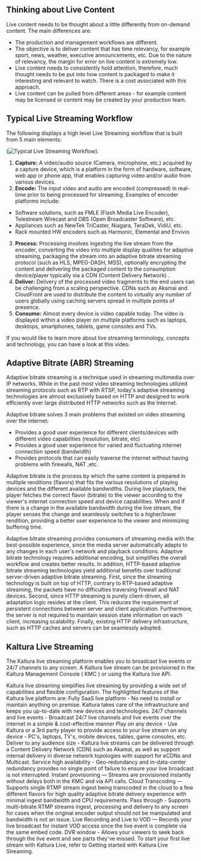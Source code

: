  
## Thinking about Live Content  

Live content needs to be thought about a little differently from on-demand content. The main differences are:

* The production and management workflows are different.
* The objective is to deliver content that has time relevancy, for example sport, news, weather, executive announcements, etc. Due to the nature of relevancy, the margin for error on live content is extremely low.
* Live content needs to consistently hold attention, therefore, much thought needs to be put into how content is packaged to make it interesting and relevant to watch. There is a cost associated with this approach.
* Live content can be pulled from different areas - for example content may be licensed or content may be created by your production team. 

## Typical Live Streaming Workflow  

The following displays a high level Live Streaming workflow that is built from 5 main elements:

(![Typical Live Streaming Workflow](https://github.com/kaltura/DeveloperPortalDocs/blob/master/documentation/Live-Video-and-Broadcast/livestreamingworkflow.png)). 

1. **Capture:** A video/audio source (Camera, microphone, etc.) acquired by a capture device, which is a platform in the form of hardware, software, web app or phone app, that enables capturing video and/or audio from various devices.
2. **Encode:** The input video and audio are encoded (compressed) in real-time prior to being processed for streaming. Examples of encoder platforms include:
 * Software solutions, such as FMLE (Flash Media Live Encoder), Telestream Wirecast and OBS (Open Broadcaster Software), etc.
 * Appliances such as NewTek TriCaster, Niagara, TeraDek, VidiU, etc.
 * Rack mounted HW encoders such as Harmonic, Elemental and Envivio
3. **Process:** Processing involves ingesting the live stream from the encoder,  converting the video into multiple display qualities for adaptive streaming, packaging the stream into an adaptive bitrate streaming protocol (such as HLS, MPEG-DASH, MSS), optionally encrypting the content and delivering the packaged content to the consumption device/player typically via a CDN (Content Delivery Network) .
4. **Deliver:** Delivery of the processed video fragments to the end users can be challenging from a scaling perspective. CDNs such as Akamai and CloudFront are used to distribute the content to virtually any number of users globally using caching servers spread in multiple points of presence.
5. **Consume:** Almost every device is video capable today. The video is displayed within a video player on multiple platforms such as laptops, desktops, smartphones, tablets, game consoles and TVs. 

If you would like to learn more about live streaming terminology, concepts and technology, you can have a look at this video.

## Adaptive Bitrate (ABR) Streaming  
 
Adaptive bitrate streaming is a technique used in streaming multimedia over IP networks. While in the past most video streaming technologies utilized streaming protocols such as RTP with RTSP, today's adaptive streaming technologies are almost exclusively based on HTTP and designed to work efficiently over large distributed HTTP networks such as the Internet.
 
Adaptive bitrate solves 3 main problems that existed on video streaming over the internet:

* Provides a good user experience for different clients/devices with different video capabilities (resolution, bitrate, etc)
* Provides a good user experience for varied and fluctuating internet connection speed (bandwidth)
* Provides protocols that can easily traverse the internet without having problems with firewalls, NAT ,etc.

Adaptive bitrate is the process by which the same content is prepared in multiple renditions (flavors) that fits the various resolutions of playing devices and the different available bandwidths. During live playback, the player fetches the correct flavor (bitrate) to the viewer according to the viewer's internet connection speed and device capabilities. When and if there is a change in the available bandwidth during the live stream, the player senses the change and seamlessly switches to a higher/lower rendition, providing a better user experience to the viewer and minimizing buffering time.
 
Adaptive bitrate streaming provides consumers of streaming media with the best-possible experience, since the media server automatically adapts to any changes in each user's network and playback conditions.  Adaptive bitrate technology requires additional encoding, but simplifies the overall workflow and creates better results.
In addition, HTTP-based adaptive bitrate streaming technologies yield additional benefits over traditional server-driven adaptive bitrate streaming. First, since the streaming technology is built on top of HTTP, contrary to RTP-based adaptive streaming, the packets have no difficulties traversing firewall and NAT devices. Second, since HTTP streaming is purely client-driven, all adaptation logic resides at the client. This reduces the requirement of persistent connections between server and client application. Furthermore, the server is not required to maintain session state information on each client, increasing scalability. Finally, existing HTTP delivery infrastructure, such as HTTP caches and servers can be seamlessly adopted.

## Kaltura Live Streaming  

The Kaltura live streaming platform enables you to broadcast live events or 24/7 channels to any screen. A Kaltura live stream can be provisioned in the Kaltura Management Console ( KMC ) or using the Kaltura live API.

Kaltura live streaming simplifies live streaming by providing a wide set of capabilities and flexible configuration. The highlighted features of the Kaltura live platform are:
Fully SaaS live platform - No need to install or maintain anything on premise. Kaltura takes care of the infrastructure and keeps you up-to-date with new devices and technologies.
24/7 channels and live events - Broadcast 24/7 live channels and live events over the internet in a simple & cost-effective manner
Play on any device - Use Kaltura or a 3rd party player to provide access to your live stream on any device - PC's, laptops, TV's, mobile devices, tables, game consoles, etc.
Deliver to any audience size -  Kaltura live streams can be delivered through a Content Delivery Network (CDN) such as Akamai, as well as support internal delivery in diverse network topologies with support for eCDNs and Multicast.
Service high availability - Geo-redundancy and in-data-center redundancy provides no single point of failure to ensure your live broadcast is not interrupted.
Instant provisioning  — Streams are provisioned instantly without delays both in the KMC and via API calls. 
Cloud Transcoding — Supports single RTMP stream ingest being transcoded in the cloud to a few different flavors for high quality adaptive bitrate delivery experience with minimal ingest bandwidth and CPU requirements.
Pass through - Supports multi-bitrate RTMP streams ingest, processing and delivery to any screen for cases when the original encoder output should not be manipulated and bandwidth is not an issue.
Live Recording and Live to VOD — Records your live broadcast for instant VOD access once the live event is complete via the same embed code.
DVR window - Allows your viewers to seek back through the live event and see parts they've missed.
To start your first live stream with Kaltura Live, refer to Getting started with Kaltura Live Streaming.


